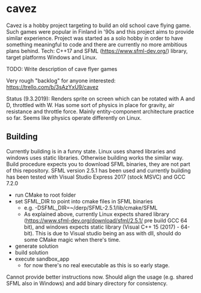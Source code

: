 # cavez
Cavez is a hobby project targeting to build an old school cave flying game. Such games were popular in Finland in '90s and this project aims to provide similar experience. Project was started as a solo hobby in order to have something meaningful to code and there are currently no more ambitious plans behind. Tech: C++17 and SFML (https://www.sfml-dev.org/) library, target platforms Windows and Linux. 

TODO: Write description of cave flyer games

Very rough "backlog" for anyone interested: https://trello.com/b/3sAzYxU9/cavez

Status (9.3.2019): Renders sprite on screen which can be rotated with A and D, throttled with W. Has some sort of physics in place for gravity, air resistance and throttle force. Mainly entity-component architecture practice so far. Seems like physics operate differently on Linux.

## Building

Currently building is in a funny state. Linux uses shared libraries and windows uses static libraries. Otherwise building works the similar way. Build procedure expects you to download  SFML binaries, they are not part of this repository. SFML version 2.5.1 has been used and currently building has been tested with Visual Studio Express 2017 (stock MSVC) and GCC 7.2.0
* run CMake to root folder
* set SFML_DIR to point into cmake files in SFML binaries
  * e.g. -DSFML_DIR=~/derp/SFML-2.5.1/lib/cmake/SFML
  * As explained above, currently Linux expects shared library (https://www.sfml-dev.org/download/sfml/2.5.1/ pre build GCC 64 bit), and windows expects static library (Visual C++ 15 (2017) - 64-bit). This is due to Visual studio being an ass with dll, should do some CMake magic when there's time.
* generate solution
* build solution
* execute sandbox_app
  * for now there's no real executable as this is so early stage.


Cannot provide better instructions now. Should align the usage (e.g. shared SFML also in Windows) and add binary directory for consistency.

